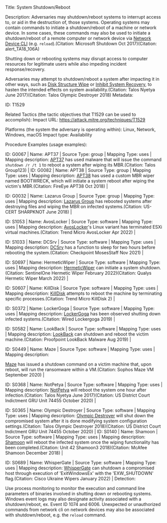 Title: System Shutdown/Reboot

Description: Adversaries may shutdown/reboot systems to interrupt access to, or aid in the destruction of, those systems. Operating systems may contain commands to initiate a shutdown/reboot of a machine or network device. In some cases, these commands may also be used to initiate a shutdown/reboot of a remote computer or network device via [Network Device CLI](https://attack.mitre.org/techniques/T1059/008) (e.g. <code>reload</code>).(Citation: Microsoft Shutdown Oct 2017)(Citation: alert_TA18_106A)

Shutting down or rebooting systems may disrupt access to computer resources for legitimate users while also impeding incident response/recovery.

Adversaries may attempt to shutdown/reboot a system after impacting it in other ways, such as [Disk Structure Wipe](https://attack.mitre.org/techniques/T1561/002) or [Inhibit System Recovery](https://attack.mitre.org/techniques/T1490), to hasten the intended effects on system availability.(Citation: Talos Nyetya June 2017)(Citation: Talos Olympic Destroyer 2018) Metadata:

ID: T1529

Related Tactics (the tactic objectives that T1529 can be used to accomplish): Impact URL: https://attack.mitre.org/techniques/T1529

Platforms (the system the adversary is operating within): Linux, Network, Windows, macOS Impact type: Availability

Procedure Examples (usage examples):

ID: G0067 | Name: APT37 | Source Type: group | Mapping Type: uses | Mapping description: [APT37](https://attack.mitre.org/groups/G0067) has used malware that will issue the command <code>shutdown /r /t 1</code> to reboot a system after wiping its MBR.(Citation: Talos Group123) | ID: G0082 | Name: APT38 | Source Type: group | Mapping Type: uses | Mapping description: [APT38](https://attack.mitre.org/groups/G0082) has used a custom MBR wiper named BOOTWRECK, which will initiate a system reboot after wiping the victim's MBR.(Citation: FireEye APT38 Oct 2018) |

ID: G0032 | Name: Lazarus Group | Source Type: group | Mapping Type: uses | Mapping description: [Lazarus Group](https://attack.mitre.org/groups/G0032) has rebooted systems after destroying files and wiping the MBR on infected systems.(Citation: US-CERT SHARPKNOT June 2018) |

ID: S1053 | Name: AvosLocker | Source Type: software | Mapping Type: uses | Mapping description: [AvosLocker](https://attack.mitre.org/software/S1053)'s Linux variant has terminated ESXi virtual machines.(Citation: Trend Micro AvosLocker Apr 2022) |

ID: S1033 | Name: DCSrv | Source Type: software | Mapping Type: uses | Mapping description: [DCSrv](https://attack.mitre.org/software/S1033) has a function to sleep for two hours before rebooting the system.(Citation: Checkpoint MosesStaff Nov 2021) |

ID: S0697 | Name: HermeticWiper | Source Type: software | Mapping Type: uses | Mapping description: [HermeticWiper](https://attack.mitre.org/software/S0697) can initiate a system shutdown.(Citation: SentinelOne Hermetic Wiper February 2022)(Citation: Qualys Hermetic Wiper March 2022) |

ID: S0607 | Name: KillDisk | Source Type: software | Mapping Type: uses | Mapping description: [KillDisk](https://attack.mitre.org/software/S0607) attempts to reboot the machine by terminating specific processes.(Citation: Trend Micro KillDisk 2) |

ID: S0372 | Name: LockerGoga | Source Type: software | Mapping Type: uses | Mapping description: [LockerGoga](https://attack.mitre.org/software/S0372) has been observed shutting down infected systems.(Citation: Wired Lockergoga 2019) |

ID: S0582 | Name: LookBack | Source Type: software | Mapping Type: uses | Mapping description: [LookBack](https://attack.mitre.org/software/S0582) can shutdown and reboot the victim machine.(Citation: Proofpoint LookBack Malware Aug 2019) |

ID: S0449 | Name: Maze | Source Type: software | Mapping Type: uses | Mapping description:

[Maze](https://attack.mitre.org/software/S0449) has issued a shutdown command on a victim machine that, upon reboot, will run the ransomware within a VM.(Citation: Sophos Maze VM September 2020) |

ID: S0368 | Name: NotPetya | Source Type: software | Mapping Type: uses | Mapping description: [NotPetya](https://attack.mitre.org/software/S0368) will reboot the system one hour after infection.(Citation: Talos Nyetya June 2017)(Citation: US District Court Indictment GRU Unit 74455 October 2020) |

ID: S0365 | Name: Olympic Destroyer | Source Type: software | Mapping Type: uses | Mapping description: [Olympic Destroyer](https://attack.mitre.org/software/S0365) will shut down the compromised system after it is done modifying system configuration settings.(Citation: Talos Olympic Destroyer 2018)(Citation: US District Court Indictment GRU Unit 74455 October 2020) | ID: S0140 | Name: Shamoon | Source Type: software | Mapping Type: uses | Mapping description: [Shamoon](https://attack.mitre.org/software/S0140) will reboot the infected system once the wiping functionality has been completed.(Citation: Unit 42 Shamoon3 2018)(Citation: McAfee Shamoon December 2018) |

ID: S0689 | Name: WhisperGate | Source Type: software | Mapping Type: uses | Mapping description: [WhisperGate](https://attack.mitre.org/software/S0689) can shutdown a compromised host through execution of 'ExitWindowsEx' with the 'EXW_SHUTDOWN' flag.(Citation: Cisco Ukraine Wipers January 2022) | Detection:

Use process monitoring to monitor the execution and command line parameters of binaries involved in shutting down or rebooting systems. Windows event logs may also designate activity associated with a shutdown/reboot, ex. Event ID 1074 and 6006. Unexpected or unauthorized commands from network cli on network devices may also be associated with shutdown/reboot, e.g. the <code>reload</code> command.